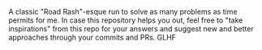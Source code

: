 A classic "Road Rash"-esque run to solve as many problems as time permits for me. In case this repository helps you out, feel free to "take inspirations" from this repo for your answers and suggest new and better approaches through your commits and PRs.
GLHF
